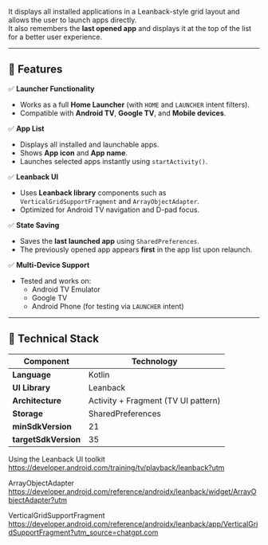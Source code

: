 It displays all installed applications in a Leanback-style grid layout and allows the user to launch apps directly.  
It also remembers the **last opened app** and displays it at the top of the list for a better user experience.

---

## 🧩 Features

✅ **Launcher Functionality**
- Works as a full **Home Launcher** (with `HOME` and `LAUNCHER` intent filters).  
- Compatible with **Android TV**, **Google TV**, and **Mobile devices**.

✅ **App List**
- Displays all installed and launchable apps.  
- Shows **App icon** and **App name**.  
- Launches selected apps instantly using `startActivity()`.

✅ **Leanback UI**
- Uses **Leanback library** components such as `VerticalGridSupportFragment` and `ArrayObjectAdapter`.  
- Optimized for Android TV navigation and D-pad focus.

✅ **State Saving**
- Saves the **last launched app** using `SharedPreferences`.  
- The previously opened app appears **first** in the app list upon relaunch.

✅ **Multi-Device Support**
- Tested and works on:
  - Android TV Emulator  
  - Google TV  
  - Android Phone (for testing via `LAUNCHER` intent)

---

## 🧠 Technical Stack

| Component | Technology |
|------------|-------------|
| **Language** | Kotlin |
| **UI Library** | Leanback |
| **Architecture** | Activity + Fragment (TV UI pattern) |
| **Storage** | SharedPreferences |
| **minSdkVersion** | 21 |
| **targetSdkVersion** | 35 |

Using the Leanback UI toolkit
https://developer.android.com/training/tv/playback/leanback?utm

ArrayObjectAdapter
https://developer.android.com/reference/androidx/leanback/widget/ArrayObjectAdapter?utm

VerticalGridSupportFragment
https://developer.android.com/reference/androidx/leanback/app/VerticalGridSupportFragment?utm_source=chatgpt.com
